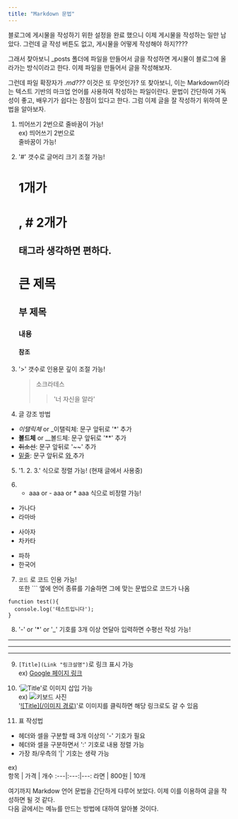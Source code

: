 ```yaml
---
title: "Markdown 문법"
---
```


블로그에 게시물을 작성하기 위한 설정을 완료 했으니 이제 게시물을 작성하는 일만 남았다.
그런데 글 작성 버튼도 없고, 게시물을 어떻게 작성해야 하지????

그래서 찾아보니 _posts 폴더에 파일을 만들어서 글을 작성하면 게시물이 블로그에 올라가는 방식이라고 한다.
이제 파일을 만들어서 글을 작성해보자.

그런데 파일 확장자가 *.md???* 이것은 또 무엇인가?
또 찾아보니, 이는 Markdown이라는 텍스트 기반의 마크업 언어를 사용하여 작성하는 파일이란다.
문법이 간단하여 가독성이 좋고, 배우기가 쉽다는 장점이 있다고 한다.
그럼 이제 글을 잘 작성하기 위하여 문법을 알아보자.

1. 띄어쓰기 2번으로 줄바꿈이 가능!  
ex) 띄어쓰기 2번으로  
    줄바꿈이 가능!

2. '#' 갯수로 글머리 크기 조절 가능!  
    # 1개가 <h1>, # 2개가 <h2> 태그라 생각하면 편하다.  
    # 큰 제목  
    ## 부 제목  
    ### 내용  
    #### 참조
   
3. '>' 갯수로 인용문 깊이 조절 가능!  
    > 소크라테스
    >> '너 자신을 알라'

4. 글 강조 방법  
- *이탤릭체* or _이탤릭체: 문구 앞뒤로 '*' 추가
- **볼드체** or __볼드체: 문구 앞뒤로 '**' 추가
- ~~취소선~~: 문구 앞뒤로 '~~' 추가
- <u>밑줄</u>: 문구 앞뒤로 <u>와 </u> 추가

5. '1. 2. 3.' 식으로 정렬 가능! (현재 글에서 사용중)

6. + aaa or - aaa or * aaa 식으로 비정렬 가능!  
+ 가나다
+ 라마바
- 사아자
- 차카타
* 파하
* 한국어

7. ``` 코드 ``` 로 코드 인용 가능!  
   또한 ``` 옆에 언어 종류를 기술하면 그에 맞는 문법으로 코드가 나옴
   
```javaxcript
function test(){
  console.log('테스트입니다');
}
```
    
8. '-' or '*' or '_' 기호를 3개 이상 연달아 입력하면 수평선 작성 가능!  
----------------------
**********************
______________________

9. ```[Title](Link "링크설명")```로 링크 표시 가능  
   ex) [Google 페이지 링크](https://google.com "구글 페이지")
   
10. '![Title](Link "이미지 설명")'로 이미지 삽입 가능  
   ex) ![키보드 사진](https://devinlife.com/assets/images/bio-photo-keyboard-small.jpg "키보드 사이미지")  
   '[![Title](/이미지 경로)](Link)'로 이미지를 클릭하면 해당 링크로도 갈 수 있음
   
11. 표 작성법  
- 헤더와 셀을 구분할 때 3개 이상의 '-' 기호가 필요
- 헤더와 셀을 구분하면서 ':' 기호로 내용 정렬 가능
- 가장 좌/우측의 '|' 기호는 생략 가능  

ex)  
 항목 | 가격 | 개수 
:---|:---:|---:
 라면 | 800원 | 10개 


여기까지 Markdow 언어 문법을 간단하게 다루어 보았다.
이제 이를 이용하여 글을 작성하면 될 것 같다.  
다음 글에서는 메뉴를 만드는 방법에 대하여 알아볼 것이다.
